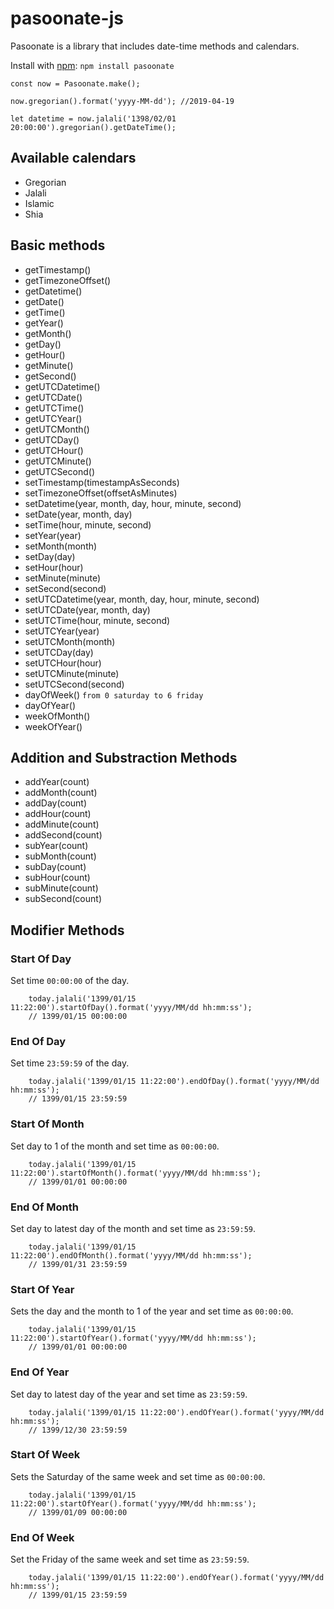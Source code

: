 # pasoonate-js
Pasoonate is a library that includes date-time methods and calendars.

Install with [npm](https://www.npmjs.com): ```npm install pasoonate```

```
const now = Pasoonate.make();
```

```
now.gregorian().format('yyyy-MM-dd'); //2019-04-19
```

```
let datetime = now.jalali('1398/02/01 20:00:00').gregorian().getDateTime();
```

## Available calendars

- Gregorian
- Jalali
- Islamic
- Shia


## Basic methods

- getTimestamp()
- getTimezoneOffset()
- getDatetime()
- getDate()
- getTime()
- getYear()
- getMonth()
- getDay()
- getHour()
- getMinute()
- getSecond()
- getUTCDatetime()
- getUTCDate()
- getUTCTime()
- getUTCYear()
- getUTCMonth()
- getUTCDay()
- getUTCHour()
- getUTCMinute()
- getUTCSecond()
- setTimestamp(timestampAsSeconds)
- setTimezoneOffset(offsetAsMinutes)
- setDatetime(year, month, day, hour, minute, second)
- setDate(year, month, day)
- setTime(hour, minute, second)
- setYear(year)
- setMonth(month)
- setDay(day)
- setHour(hour)
- setMinute(minute)
- setSecond(second)
- setUTCDatetime(year, month, day, hour, minute, second)
- setUTCDate(year, month, day)
- setUTCTime(hour, minute, second)
- setUTCYear(year)
- setUTCMonth(month)
- setUTCDay(day)
- setUTCHour(hour)
- setUTCMinute(minute)
- setUTCSecond(second)
- dayOfWeek() `from 0 saturday to 6 friday`
- dayOfYear()
- weekOfMonth()
- weekOfYear()

## Addition and Substraction Methods

- addYear(count)
- addMonth(count)
- addDay(count)
- addHour(count)
- addMinute(count)
- addSecond(count)
- subYear(count)
- subMonth(count)
- subDay(count)
- subHour(count)
- subMinute(count)
- subSecond(count)

## Modifier Methods

### Start Of Day
Set time `00:00:00` of the day.

```
    today.jalali('1399/01/15 11:22:00').startOfDay().format('yyyy/MM/dd hh:mm:ss'); 
    // 1399/01/15 00:00:00
```
### End Of Day
Set time `23:59:59` of the day.

```
    today.jalali('1399/01/15 11:22:00').endOfDay().format('yyyy/MM/dd hh:mm:ss'); 
    // 1399/01/15 23:59:59
```
### Start Of Month
Set day to 1 of the month and set time as `00:00:00`.

```
    today.jalali('1399/01/15 11:22:00').startOfMonth().format('yyyy/MM/dd hh:mm:ss'); 
    // 1399/01/01 00:00:00
```
### End Of Month
Set day to latest day of the month and set time as `23:59:59`.

```
    today.jalali('1399/01/15 11:22:00').endOfMonth().format('yyyy/MM/dd hh:mm:ss'); 
    // 1399/01/31 23:59:59
```
### Start Of Year
Sets the day and the month to 1 of the year and set time as `00:00:00`.

```
    today.jalali('1399/01/15 11:22:00').startOfYear().format('yyyy/MM/dd hh:mm:ss'); 
    // 1399/01/01 00:00:00
```
### End Of Year
Set day to latest day of the year and set time as `23:59:59`.

```
    today.jalali('1399/01/15 11:22:00').endOfYear().format('yyyy/MM/dd hh:mm:ss'); 
    // 1399/12/30 23:59:59
```
### Start Of Week
Sets the Saturday of the same week and set time as `00:00:00`.

```
    today.jalali('1399/01/15 11:22:00').startOfYear().format('yyyy/MM/dd hh:mm:ss'); 
    // 1399/01/09 00:00:00
```
### End Of Week
Set the Friday of the same week and set time as `23:59:59`.

```
    today.jalali('1399/01/15 11:22:00').endOfYear().format('yyyy/MM/dd hh:mm:ss'); 
    // 1399/01/15 23:59:59
```